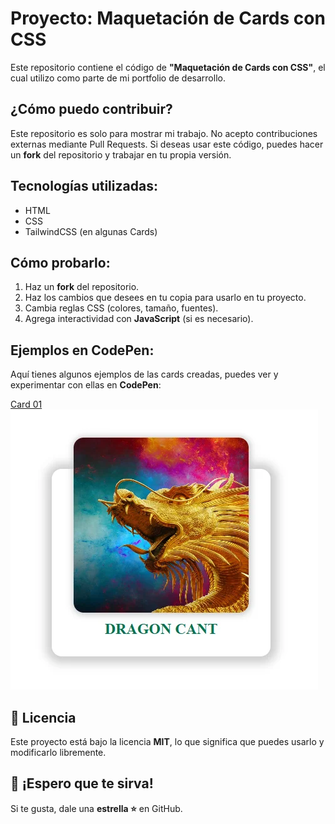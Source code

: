 # Proyecto: Maquetación de Cards con CSS

Este repositorio contiene el código de **"Maquetación de Cards con CSS"**, el cual utilizo como parte de mi portfolio de desarrollo.

## ¿Cómo puedo contribuir?

Este repositorio es solo para mostrar mi trabajo. No acepto contribuciones externas mediante Pull Requests. Si deseas usar este código, puedes hacer un **fork** del repositorio y trabajar en tu propia versión.

## Tecnologías utilizadas:

- HTML
- CSS
- TailwindCSS (en algunas Cards)

## Cómo probarlo:

1. Haz un **fork** del repositorio.
2. Haz los cambios que desees en tu copia para usarlo en tu proyecto.
3. Cambia reglas CSS (colores, tamaño, fuentes).
4. Agrega interactividad con **JavaScript** (si es necesario).


## Ejemplos en CodePen:

Aquí tienes algunos ejemplos de las cards creadas, puedes ver y experimentar con ellas en **CodePen**:

[Card 01](https://codepen.io/Ser2310/pen/ZYEvodP)
![Card-01-Imagen](https://raw.githubusercontent.com/SSD-Devs/css-cards/refs/heads/main/card-01/card-01.webp)  
## 📄 Licencia

Este proyecto está bajo la licencia **MIT**, lo que significa que puedes usarlo y modificarlo libremente.

## 🙌 ¡Espero que te sirva! 

Si te gusta, dale una **estrella ⭐** en GitHub.

